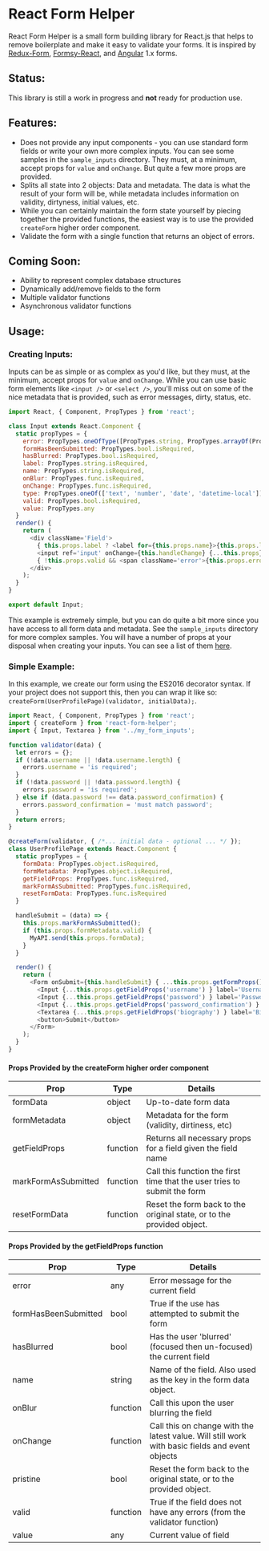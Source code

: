 # React Form Helper

React Form Helper is a small form building library for React.js that helps to remove boilerplate and make it easy to validate your forms. It is inspired by [Redux-Form](https://github.com/erikras/redux-form), [Formsy-React](https://github.com/christianalfoni/formsy-react), and [Angular](https://angularjs.org/) 1.x forms.

## Status:

This library is still a work in progress and **not** ready for production use.

## Features:

* Does not provide any input components - you can use standard form fields or write your own more complex inputs. You can see some samples in the `sample_inputs` directory. They must, at a minimum, accept props for `value` and `onChange`. But quite a few more props are provided.
* Splits all state into 2 objects: Data and metadata. The data is what the result of your form will be, while metadata includes information on validity, dirtyness, initial values, etc.
* While you can certainly maintain the form state yourself by piecing together the provided functions, the easiest way is to use the provided `createForm` higher order component.
* Validate the form with a single function that returns an object of errors.

## Coming Soon:

* Ability to represent complex database structures
* Dynamically add/remove fields to the form
* Multiple validator functions
* Asynchronous validator functions

## Usage:

### Creating Inputs:

Inputs can be as simple or as complex as you'd like, but they must, at the minimum, accept props for `value` and `onChange`. While you can use basic form elements like `<input />` or `<select />`, you'll miss out on some of the nice metadata that is provided, such as error messages, dirty, status, etc.

```javascript
import React, { Component, PropTypes } from 'react';

class Input extends React.Component {
  static propTypes = {
    error: PropTypes.oneOfType([PropTypes.string, PropTypes.arrayOf(PropTypes.string)]),
    formHasBeenSubmitted: PropTypes.bool.isRequired,
    hasBlurred: PropTypes.bool.isRequired,
    label: PropTypes.string.isRequired,
    name: PropTypes.string.isRequired,
    onBlur: PropTypes.func.isRequired,
    onChange: PropTypes.func.isRequired,
    type: PropTypes.oneOf(['text', 'number', 'date', 'datetime-local']),
    valid: PropTypes.bool.isRequired,
    value: PropTypes.any
  }
  render() {
    return (
      <div className='Field'>
        { this.props.label ? <label for={this.props.name}>{this.props.label}</label> : null }
        <input ref='input' onChange={this.handleChange} {...this.props} />
        { !this.props.valid && <span className='error'>{this.props.error}</span> }
      </div>
    );
  }
}

export default Input;
```

This example is extremely simple, but you can do quite a bit more since you have access to all form data and metadata. See the `sample_inputs` directory for more complex samples. You will have a number of props at your disposal when creating your inputs. You can see a list of them [here](doc/input_props.md).

### Simple Example:

In this example, we create our form using the ES2016 decorator syntax. If your project does not support this, then you can wrap it like so: `createForm(UserProfilePage)(validator, initialData);`.

```javascript
import React, { Component, PropTypes } from 'react';
import { createForm } from 'react-form-helper';
import { Input, Textarea } from '../my_form_inputs';

function validator(data) {
  let errors = {};
  if (!data.username || !data.username.length) {
    errors.username = 'is required';
  }
  if (!data.password || !data.password.length) {
    errors.password = 'is required';
  } else if (data.password !== data.password_confirmation) {
    errors.password_confirmation = 'must match password';
  }
  return errors;
}

@createForm(validator, { /*... initial data - optional ... */ });
class UserProfilePage extends React.Component {
  static propTypes = {
    formData: PropTypes.object.isRequired,
    formMetadata: PropTypes.object.isRequired,
    getFieldProps: PropTypes.func.isRequired,
    markFormAsSubmitted: PropTypes.func.isRequired,
    resetFormData: PropTypes.func.isRequired
  }

  handleSubmit = (data) => {
    this.props.markFormAsSubmitted();
    if (this.props.formMetadata.valid) {
      MyAPI.send(this.props.formData);
    }
  }

  render() {
    return (
      <Form onSubmit={this.handleSubmit} { ...this.props.getFormProps() } >
        <Input {...this.props.getFieldProps('username') } label='Username' />
        <Input {...this.props.getFieldProps('password') } label='Password' />
        <Input {...this.props.getFieldProps('password_confirmation') } label='Password Confirmation' />
        <Textarea {...this.props.getFieldProps('biography') } label='Biography' />
        <button>Submit</button>
      </Form>
    );
  }
}
```

#### Props Provided by the createForm higher order component

| Prop                | Type     | Details                                                                  |
| ------------------- | -------- | ------------------------------------------------------------------------ |
| formData            | object   | Up-to-date form data                                                     |
| formMetadata        | object   | Metadata for the form (validity, dirtiness, etc)                         |
| getFieldProps       | function | Returns all necessary props for a field given the field name             |
| markFormAsSubmitted | function | Call this function the first time that the user tries to submit the form |
| resetFormData       | function | Reset the form back to the original state, or to the provided object.    |

#### Props Provided by the getFieldProps function

| Prop                 | Type     | Details                                                                                        |
| -------------------- | -------- | ---------------------------------------------------------------------------------------------- |
| error                | any      | Error message for the current field                                                            |
| formHasBeenSubmitted | bool     | True if the use has attempted to submit the form                                               |
| hasBlurred           | bool     | Has the user 'blurred' (focused then un-focused) the current field                             |
| name                 | string   | Name of the field. Also used as the key in the form data object.                               |
| onBlur               | function | Call this upon the user blurring the field                                                     |
| onChange             | function | Call this on change with the latest value. Will still work with basic fields and event objects |
| pristine             | bool     | Reset the form back to the original state, or to the provided object.                          |
| valid                | function | True if the field does not have any errors (from the validator function)                       |
| value                | any      | Current value of field                                                                         |

